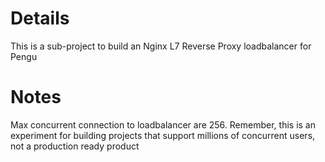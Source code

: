 # Details
This is a sub-project to build an Nginx L7 Reverse Proxy loadbalancer for Pengu
# Notes
Max concurrent connection to loadbalancer are 256. Remember, this is an experiment for building projects that support millions of concurrent users, not a production ready product

